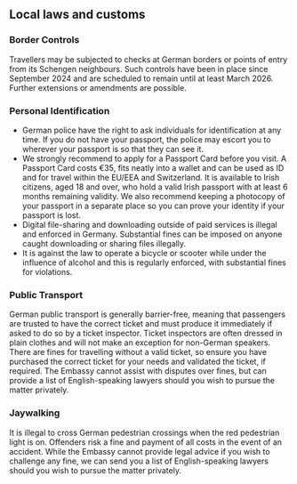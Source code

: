 ## Local laws and customs

### **Border Controls**

Travellers may be subjected to checks at German borders or points of entry from its Schengen neighbours. Such controls have been in place since September 2024 and are scheduled to remain until at least March 2026. Further extensions or amendments are possible.

### **Personal Identification**

* German police have the right to ask individuals for identification at any time. If you do not have your passport, the police may escort you to wherever your passport is so that they can see it.
* We strongly recommend to apply for a Passport Card before you visit. A Passport Card costs €35, fits neatly into a wallet and can be used as ID and for travel within the EU/EEA and Switzerland. It is available to Irish citizens, aged 18 and over, who hold a valid Irish passport with at least 6 months remaining validity. We also recommend keeping a photocopy of your passport in a separate place so you can prove your identity if your passport is lost.
* Digital file-sharing and downloading outside of paid services is illegal and enforced in Germany. Substantial fines can be imposed on anyone caught downloading or sharing files illegally.
* It is against the law to operate a bicycle or scooter while under the influence of alcohol and this is regularly enforced, with substantial fines for violations.

### **Public Transport**

German public transport is generally barrier-free, meaning that passengers are trusted to have the correct ticket and must produce it immediately if asked to do so by a ticket inspector. Ticket inspectors are often dressed in plain clothes and will not make an exception for non-German speakers. There are fines for travelling without a valid ticket, so ensure you have purchased the correct ticket for your needs and validated the ticket, if required. The Embassy cannot assist with disputes over fines, but can provide a list of English-speaking lawyers should you wish to pursue the matter privately.

### **Jaywalking**

It is illegal to cross German pedestrian crossings when the red pedestrian light is on. Offenders risk a fine and payment of all costs in the event of an accident. While the Embassy cannot provide legal advice if you wish to challenge any fine, we can send you a list of English-speaking lawyers should you wish to pursue the matter privately.